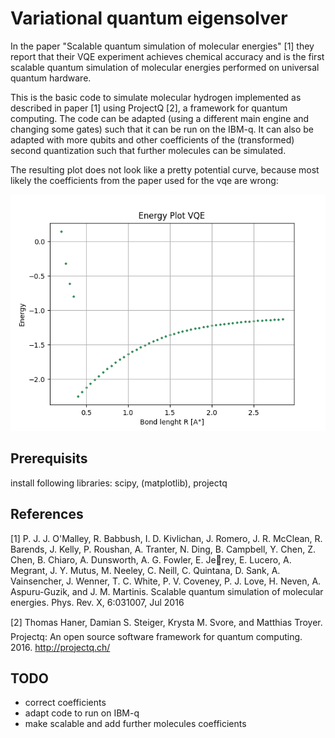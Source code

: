 # Variational quantum eigensolver

In the paper "Scalable quantum simulation of molecular energies" [1] they report that their VQE experiment achieves chemical accuracy and is the first scalable quantum simulation of molecular energies performed on universal quantum hardware.

This is the basic code to simulate molecular hydrogen implemented as described in paper [1] using ProjectQ [2], a framework for quantum computing. The code can be adapted (using a different main engine and changing some gates) such that it can be run on the IBM-q. It can also be adapted with more qubits and other coefficients of the (transformed) second quantization such that further molecules can be simulated.

The resulting plot does not look like a pretty potential curve, because most likely the coefficients from the paper used for the vqe are wrong:

![vqe plot](https://github.com/ramonahohl/vqe/blob/master/energyVQE.png)


## Prerequisits
install following libraries: scipy, (matplotlib), projectq


## References

[1]
P. J. J. O'Malley, R. Babbush, I. D. Kivlichan, J. Romero, J. R. McClean, R. Barends, J. Kelly,
P. Roushan, A. Tranter, N. Ding, B. Campbell, Y. Chen, Z. Chen, B. Chiaro, A. Dunsworth, A. G.
Fowler, E. Jerey, E. Lucero, A. Megrant, J. Y. Mutus, M. Neeley, C. Neill, C. Quintana, D. Sank,
A. Vainsencher, J. Wenner, T. C. White, P. V. Coveney, P. J. Love, H. Neven, A. Aspuru-Guzik, and
J. M. Martinis. Scalable quantum simulation of molecular energies. Phys. Rev. X, 6:031007, Jul 2016

[2]
Thomas Haner, Damian S. Steiger, Krysta M. Svore, and Matthias Troyer. Projectq: An open source
software framework for quantum computing. 2016.
http://projectq.ch/


## TODO
- correct coefficients
- adapt code to run on IBM-q
- make scalable and add further molecules coefficients
